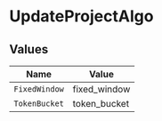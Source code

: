 # UpdateProjectAlgo


## Values

| Name          | Value         |
| ------------- | ------------- |
| `FixedWindow` | fixed_window  |
| `TokenBucket` | token_bucket  |